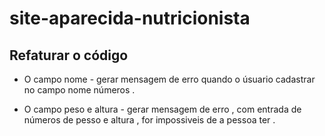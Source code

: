 # site-aparecida-nutricionista
 

## Refaturar o código 

* O campo nome - gerar mensagem de erro quando o úsuario cadastrar no campo nome números .

* O campo peso e altura - gerar mensagem de erro  , com entrada de números de pesso e altura , for  impossiveis de a pessoa ter .


